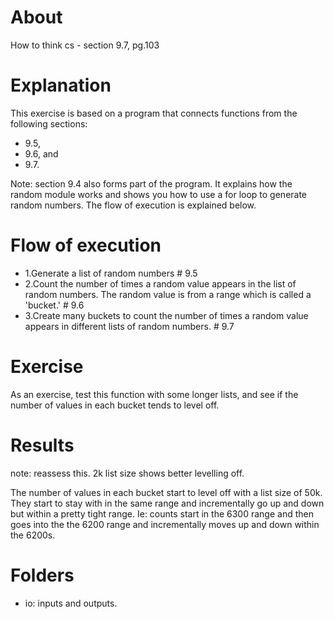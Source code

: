 # About
How to think cs - section 9.7, pg.103

# Explanation
This exercise is based on a program that connects functions from the following sections:
 - 9.5, 
 - 9.6, and
 - 9.7.

Note: section 9.4 also forms part of the program. It explains how the random module works and shows you how to use a for loop to generate random numbers. The flow of execution is explained below.

# Flow of execution
- 1.Generate a list of random numbers # 9.5
- 2.Count the number of times a random value appears in the list of random numbers. The random value is from a range which is called a 'bucket.' # 9.6
- 3.Create many buckets to count the number of times a random value appears in different lists of random numbers. # 9.7

# Exercise
As an exercise, test this function with some longer lists, and see if the number of values in each bucket tends to level off.

# Results
note: reassess this. 2k list size shows better levelling off.

The number of values in each bucket start to level off with a list size of 50k. They start to stay with in the same range and incrementally go up and down but within a pretty tight range. Ie: counts start in the 6300 range and then goes into the the 6200 range and incrementally moves up and down within the 6200s.

# Folders
- io: inputs and outputs.
